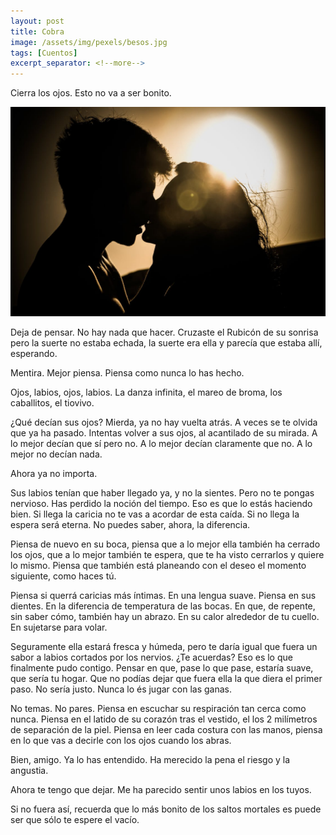 ```yaml
---
layout: post
title: Cobra 
image: /assets/img/pexels/besos.jpg
tags: [Cuentos]
excerpt_separator: <!--more-->
---
```


Cierra los ojos. Esto no va a ser bonito.

<!--more-->
[![besos](/assets/img/pexels/besos.jpg)](/assets/img/pexels/besos.jpg)

Deja de pensar. No hay nada que hacer. Cruzaste el Rubicón de su sonrisa pero la suerte no estaba echada, la suerte era ella y parecía que estaba allí, esperando. 

Mentira. Mejor piensa. Piensa como nunca lo has hecho.

Ojos, labios, ojos, labios. La danza infinita, el mareo de broma, los caballitos, el tiovivo.

¿Qué decían sus ojos? Mierda, ya no hay vuelta atrás. A veces se te olvida que ya ha pasado. Intentas volver a sus ojos, al acantilado de su mirada. A lo mejor decían que sí pero no. A lo mejor decían claramente que no. A lo mejor no decían nada. 

Ahora ya no importa.

Sus labios tenían que haber llegado ya, y no la sientes. Pero no te pongas nervioso. Has perdido la noción del tiempo. Eso es que lo estás haciendo bien. Si llega la caricia no te vas a acordar de esta caída. Si no llega la espera será eterna. No puedes saber, ahora, la diferencia.

Piensa de nuevo en su boca, piensa que a lo mejor ella también ha cerrado los ojos, que a lo mejor también te espera, que te ha visto cerrarlos y quiere lo mismo. Piensa que también está planeando con el deseo el momento siguiente, como haces tú. 

Piensa si querrá caricias más íntimas. En una lengua suave. Piensa en sus dientes. En la diferencia de temperatura de las bocas. En que, de repente, sin saber cómo, también hay un abrazo. En su calor alrededor de tu cuello. En sujetarse para volar.

Seguramente ella estará fresca y húmeda, pero te daría igual que fuera un sabor a labios cortados por los nervios. ¿Te acuerdas? Eso es lo que finalmente pudo contigo. Pensar en que, pase lo que pase, estaría suave, que sería tu hogar. Que no podías dejar que fuera ella la que diera el primer paso. No sería justo. Nunca lo és jugar con las ganas.

No temas. No pares. Piensa en escuchar su respiración tan cerca como nunca. Piensa en el latido de su corazón tras el vestido, el los 2 milímetros de separación de la piel. Piensa en leer cada costura con las manos, piensa en lo que vas a decirle con los ojos cuando los abras.

Bien, amigo. Ya lo has entendido. Ha merecido la pena el riesgo y la angustia.

Ahora te tengo que dejar. Me ha parecido sentir unos labios en los tuyos.

Si no fuera así, recuerda que lo más bonito de los saltos mortales es puede ser que sólo te espere el vacío.
